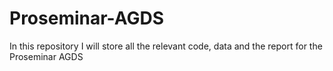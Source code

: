 # Proseminar-AGDS
In this repository I will store all the relevant code, data and the report for the Proseminar AGDS

